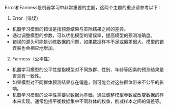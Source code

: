 Error和Fairness是机器学习中非常重要的主题，这两个主题的重点请参考以下：

1. Error（错误）

- 机器学习模型的错误是指预测结果与实际结果之间的差异。
- 通过调整模型的参数，可以优化模型的错误率，提高模型的预测准确度。
- 错误的源头可能是训练数据的问题，如果数据样本不足或偏差很大，模型的错误率也会相应地增加。

2. Fairness（公平性）

- 机器学习模型的公平性是指模型对不同族群、性别、年龄等因素的预测结果是否具有一致性。
- 如果模型对不同群体预测结果存在偏差，则可能会对这些群体带来不公平的影响。
- 机器学习模型的公平性需要以数据为基础，通过调整模型参数或改变数据的样本来实现。通常包括平衡数据集中不同群体的权重，削减样本之间的偏差等。